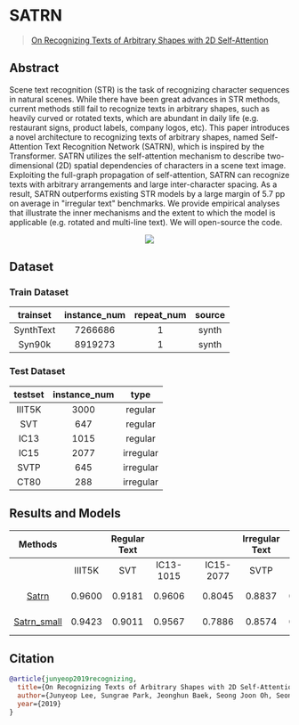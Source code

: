 # SATRN

> [On Recognizing Texts of Arbitrary Shapes with 2D Self-Attention](https://arxiv.org/abs/1910.04396)

<!-- [ALGORITHM] -->

## Abstract

Scene text recognition (STR) is the task of recognizing character sequences in natural scenes. While there have been great advances in STR methods, current methods still fail to recognize texts in arbitrary shapes, such as heavily curved or rotated texts, which are abundant in daily life (e.g. restaurant signs, product labels, company logos, etc). This paper introduces a novel architecture to recognizing texts of arbitrary shapes, named Self-Attention Text Recognition Network (SATRN), which is inspired by the Transformer. SATRN utilizes the self-attention mechanism to describe two-dimensional (2D) spatial dependencies of characters in a scene text image. Exploiting the full-graph propagation of self-attention, SATRN can recognize texts with arbitrary arrangements and large inter-character spacing. As a result, SATRN outperforms existing STR models by a large margin of 5.7 pp on average in "irregular text" benchmarks. We provide empirical analyses that illustrate the inner mechanisms and the extent to which the model is applicable (e.g. rotated and multi-line text). We will open-source the code.

<div align=center>
<img src="https://user-images.githubusercontent.com/22607038/142798828-cc4ded5d-3fb8-478c-9f3e-74edbcf41982.png"/>
</div>

## Dataset

### Train Dataset

| trainset  | instance_num | repeat_num | source |
| :-------: | :----------: | :--------: | :----: |
| SynthText |   7266686    |     1      | synth  |
|  Syn90k   |   8919273    |     1      | synth  |

### Test Dataset

| testset | instance_num |   type    |
| :-----: | :----------: | :-------: |
| IIIT5K  |     3000     |  regular  |
|   SVT   |     647      |  regular  |
|  IC13   |     1015     |  regular  |
|  IC15   |     2077     | irregular |
|  SVTP   |     645      | irregular |
|  CT80   |     288      | irregular |

## Results and Models

|                                Methods                                 |        | Regular Text |           |     |           | Irregular Text |        |                                download                                 |
| :--------------------------------------------------------------------: | :----: | :----------: | :-------: | :-: | :-------: | :------------: | :----: | :---------------------------------------------------------------------: |
|                                                                        | IIIT5K |     SVT      | IC13-1015 |     | IC15-2077 |      SVTP      |  CT80  |                                                                         |
|      [Satrn](/configs/textrecog/satrn/satrn_shallow_5e_st_mj.py)       | 0.9600 |    0.9181    |  0.9606   |     |  0.8045   |     0.8837     | 0.8993 | [model](https://download.openmmlab.com/mmocr/textrecog/satrn/satrn_shallow_5e_st_mj/satrn_shallow_5e_st_mj_20220915_152443-5fd04a4c.pth) \| [log](https://download.openmmlab.com/mmocr/textrecog/satrn/satrn_shallow_5e_st_mj/20220915_152443.log) |
| [Satrn_small](/configs/textrecog/satrn/satrn_shallow-small_5e_st_mj.py) | 0.9423 |    0.9011    |  0.9567   |     |  0.7886   |     0.8574     | 0.8472 | [model](https://download.openmmlab.com/mmocr/textrecog/satrn/satrn_shallow-small_5e_st_mj/satrn_shallow-small_5e_st_mj_20220915_152442-5591bf27.pth) \| [log](https://download.openmmlab.com/mmocr/textrecog/satrn/satrn_shallow-small_5e_st_mj/20220915_152442.log) |

## Citation

```bibtex
@article{junyeop2019recognizing,
  title={On Recognizing Texts of Arbitrary Shapes with 2D Self-Attention},
  author={Junyeop Lee, Sungrae Park, Jeonghun Baek, Seong Joon Oh, Seonghyeon Kim, Hwalsuk Lee},
  year={2019}
}
```
